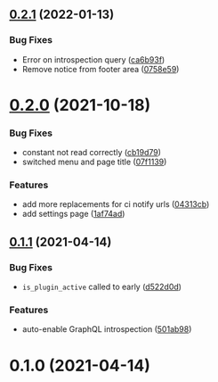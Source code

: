 ## [0.2.1](https://github.com/whitespace-se/wordpress-plugin-headless-cms/compare/v0.2.0...v0.2.1) (2022-01-13)


### Bug Fixes

* Error on introspection query ([ca6b93f](https://github.com/whitespace-se/wordpress-plugin-headless-cms/commit/ca6b93f3fae0d5994a5d86c40e22e6778ded4e0c))
* Remove notice from footer area ([0758e59](https://github.com/whitespace-se/wordpress-plugin-headless-cms/commit/0758e59575acb65ab7728a76e5b97cfefc3870a1))



# [0.2.0](https://github.com/whitespace-se/wordpress-plugin-headless-cms/compare/v0.1.1...v0.2.0) (2021-10-18)


### Bug Fixes

* constant not read correctly ([cb19d79](https://github.com/whitespace-se/wordpress-plugin-headless-cms/commit/cb19d79a8086c91940a06e0dfbddc74732a09a87))
* switched menu and page title ([07f1139](https://github.com/whitespace-se/wordpress-plugin-headless-cms/commit/07f1139889701832f4f5d530b48923cfbd9fadc9))


### Features

* add more replacements for ci notify urls ([04313cb](https://github.com/whitespace-se/wordpress-plugin-headless-cms/commit/04313cbc6ee93587b4e444a389fe656a832a9d75))
* add settings page ([1af74ad](https://github.com/whitespace-se/wordpress-plugin-headless-cms/commit/1af74ade93fb12714a55574a4caa68dc4815ca39))



## [0.1.1](https://github.com/whitespace-se/wordpress-plugin-headless-cms/compare/v0.1.0...v0.1.1) (2021-04-14)


### Bug Fixes

* `is_plugin_active` called to early ([d522d0d](https://github.com/whitespace-se/wordpress-plugin-headless-cms/commit/d522d0dc0ee3b2be480f19b64049b9618498057b))


### Features

* auto-enable GraphQL introspection ([501ab98](https://github.com/whitespace-se/wordpress-plugin-headless-cms/commit/501ab985de2ec66e0f3d885b46790923b2a6819e))



# 0.1.0 (2021-04-14)



